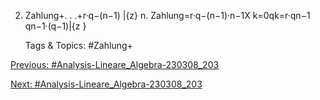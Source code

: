 2. Zahlung+. . .+r·q−(n−1)
|{z}
n. Zahlung=r·q−(n−1)·n−1X
k=0qk=r·qn−1
qn−1·(q−1)|{z }

   Tags & Topics:
   #Zahlung+

[Previous: #Analysis-Lineare_Algebra-230308_203](Analysis-Lineare_Algebra-230308_203.md)

[Next: #Analysis-Lineare_Algebra-230308_203](Analysis-Lineare_Algebra-230308_203.md)